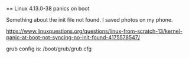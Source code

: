 == Linux 4.13.0-38 panics on boot

Something about the init file not found. I saved photos on my phone.

https://www.linuxquestions.org/questions/linux-from-scratch-13/kernel-panic-at-boot-not-syncing-no-init-found-4175578547/

grub config is: /boot/grub/grub.cfg


